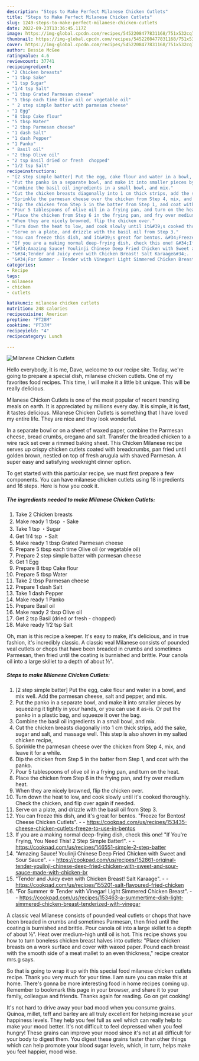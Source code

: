 ```yaml
---
description: "Steps to Make Perfect Milanese Chicken Cutlets"
title: "Steps to Make Perfect Milanese Chicken Cutlets"
slug: 1249-steps-to-make-perfect-milanese-chicken-cutlets
date: 2022-09-23T13:36:45.117Z
image: https://img-global.cpcdn.com/recipes/5452208477831168/751x532cq70/milanese-chicken-cutlets-recipe-main-photo.jpg
thumbnail: https://img-global.cpcdn.com/recipes/5452208477831168/751x532cq70/milanese-chicken-cutlets-recipe-main-photo.jpg
cover: https://img-global.cpcdn.com/recipes/5452208477831168/751x532cq70/milanese-chicken-cutlets-recipe-main-photo.jpg
author: Bessie McGee
ratingvalue: 4.6
reviewcount: 37741
recipeingredient:
- "2 Chicken breasts"
- "1 tbsp Sake"
- "1 tsp Sugar"
- "1/4 tsp Salt"
- "1 tbsp Grated Parmesan cheese"
- "5 tbsp each time Olive oil or vegetable oil"
- " 2 step simple batter with parmesan cheese"
- "1 Egg"
- "8 tbsp Cake flour"
- "5 tbsp Water"
- "2 tbsp Parmesan cheese"
- "1 dash Salt"
- "1 dash Pepper"
- "1 Panko"
- " Basil oil"
- "2 tbsp Olive oil"
- "2 tsp Basil dried or fresh  chopped"
- "1/2 tsp Salt"
recipeinstructions:
- "[2 step simple batter] Put the egg, cake flour and water in a bowl, and mix well. Add the parmesan cheese, salt and pepper, and mix."
- "Put the panko in a separate bowl, and make it into smaller pieces by squeezing it tightly in your hands, or you can use it as-is. Or put the panko in a plastic bag, and squeeze it over the bag."
- "Combine the basil oil ingredients in a small bowl, and mix."
- "Cut the chicken breasts diagonally into 1 cm thick strips, add the sake, sugar and salt, and massage well. This step is also shown in my salted chicken recipe,"
- "Sprinkle the parmesan cheese over the chicken from Step 4, mix, and leave it for a while."
- "Dip the chicken from Step 5 in the batter from Step 1, and coat with the panko."
- "Pour 5 tablespoons of olive oil in a frying pan, and turn on the heat."
- "Place the chicken from Step 6 in the frying pan, and fry over medium heat."
- "When they are nicely browned, flip the chicken over."
- "Turn down the heat to low, and cook slowly until it&#39;s cooked thoroughly. Check the chicken, and flip over again if needed."
- "Serve on a plate, and drizzle with the basil oil from Step 3."
- "You can freeze this dish, and it&#39;s great for bentos. &#34;Freeze for Bentos! Cheese Chicken Cutlets&#34;.  https://cookpad.com/us/recipes/153435-cheese-chicken-cutlets-freeze-to-use-in-bentos"
- "If you are a making normal deep-frying dish, check this one! &#34;If You&#39;re Frying, You Need This! 2 Step Simple Batter!&#34;.  https://cookpad.com/us/recipes/146551-simple-2-step-batter"
- "&#34;Amazing Sauce! Youlinji Chinese Deep Fried Chicken with Sweet and Sour Sauce&#34;.  https://cookpad.com/us/recipes/152861-original-tender-youlinji-chinese-deep-fried-chicken-with-sweet-and-sour-sauce-made-with-chicken-br"
- "&#34;Tender and Juicy even with Chicken Breast! Salt Karaage&#34;.  https://cookpad.com/us/recipes/155201-salt-flavoured-fried-chicken"
- "&#34;For Summer ☆ Tender with Vinegar! Light Simmered Chicken Breast&#34;.  https://cookpad.com/us/recipes/153463-a-summertime-dish-light-simmered-chicken-breast-tenderized-with-vinegar"
categories:
- Recipe
tags:
- milanese
- chicken
- cutlets

katakunci: milanese chicken cutlets 
nutrition: 248 calories
recipecuisine: American
preptime: "PT28M"
cooktime: "PT37M"
recipeyield: "4"
recipecategory: Lunch

---
```



![Milanese Chicken Cutlets](https://img-global.cpcdn.com/recipes/5452208477831168/751x532cq70/milanese-chicken-cutlets-recipe-main-photo.jpg)

Hello everybody, it is me, Dave, welcome to our recipe site. Today, we're going to prepare a special dish, milanese chicken cutlets. One of my favorites food recipes. This time, I will make it a little bit unique. This will be really delicious.

Milanese Chicken Cutlets is one of the most popular of recent trending meals on earth. It is appreciated by millions every day. It is simple, it is fast, it tastes delicious. Milanese Chicken Cutlets is something that I have loved my entire life. They are nice and they look wonderful.

In a separate bowl or on a sheet of waxed paper, combine the Parmesan cheese, bread crumbs, oregano and salt. Transfer the breaded chicken to a wire rack set over a rimmed baking sheet. This Chicken Milanese recipe serves up crispy chicken cutlets coated with breadcrumbs, pan fried until golden brown, nestled on top of fresh arugula with shaved Parmesan. A super easy and satisfying weeknight dinner option.


To get started with this particular recipe, we must first prepare a few components. You can have milanese chicken cutlets using 18 ingredients and 16 steps. Here is how you cook it.

<!--inarticleads1-->

##### The ingredients needed to make Milanese Chicken Cutlets:

1. Take 2 Chicken breasts
1. Make ready 1 tbsp ・Sake
1. Take 1 tsp ・Sugar
1. Get 1/4 tsp ・Salt
1. Make ready 1 tbsp Grated Parmesan cheese
1. Prepare 5 tbsp each time Olive oil (or vegetable oil)
1. Prepare  2 step simple batter with parmesan cheese
1. Get 1 Egg
1. Prepare 8 tbsp Cake flour
1. Prepare 5 tbsp Water
1. Take 2 tbsp Parmesan cheese
1. Prepare 1 dash Salt
1. Take 1 dash Pepper
1. Make ready 1 Panko
1. Prepare  Basil oil
1. Make ready 2 tbsp Olive oil
1. Get 2 tsp Basil (dried or fresh - chopped)
1. Make ready 1/2 tsp Salt


Oh, man is this recipe a keeper. It&#39;s easy to make, it&#39;s delicious, and in true fashion, it&#39;s incredibly classic. A classic veal Milanese consists of pounded veal cutlets or chops that have been breaded in crumbs and sometimes Parmesan, then fried until the coating is burnished and brittle. Pour canola oil into a large skillet to a depth of about ½&#34;. 

<!--inarticleads2-->

##### Steps to make Milanese Chicken Cutlets:

1. [2 step simple batter] Put the egg, cake flour and water in a bowl, and mix well. Add the parmesan cheese, salt and pepper, and mix.
1. Put the panko in a separate bowl, and make it into smaller pieces by squeezing it tightly in your hands, or you can use it as-is. Or put the panko in a plastic bag, and squeeze it over the bag.
1. Combine the basil oil ingredients in a small bowl, and mix.
1. Cut the chicken breasts diagonally into 1 cm thick strips, add the sake, sugar and salt, and massage well. This step is also shown in my salted chicken recipe,
1. Sprinkle the parmesan cheese over the chicken from Step 4, mix, and leave it for a while.
1. Dip the chicken from Step 5 in the batter from Step 1, and coat with the panko.
1. Pour 5 tablespoons of olive oil in a frying pan, and turn on the heat.
1. Place the chicken from Step 6 in the frying pan, and fry over medium heat.
1. When they are nicely browned, flip the chicken over.
1. Turn down the heat to low, and cook slowly until it&#39;s cooked thoroughly. Check the chicken, and flip over again if needed.
1. Serve on a plate, and drizzle with the basil oil from Step 3.
1. You can freeze this dish, and it&#39;s great for bentos. &#34;Freeze for Bentos! Cheese Chicken Cutlets&#34;. -  - https://cookpad.com/us/recipes/153435-cheese-chicken-cutlets-freeze-to-use-in-bentos
1. If you are a making normal deep-frying dish, check this one! &#34;If You&#39;re Frying, You Need This! 2 Step Simple Batter!&#34;. -  - https://cookpad.com/us/recipes/146551-simple-2-step-batter
1. &#34;Amazing Sauce! Youlinji Chinese Deep Fried Chicken with Sweet and Sour Sauce&#34;. -  - https://cookpad.com/us/recipes/152861-original-tender-youlinji-chinese-deep-fried-chicken-with-sweet-and-sour-sauce-made-with-chicken-br
1. &#34;Tender and Juicy even with Chicken Breast! Salt Karaage&#34;. -  - https://cookpad.com/us/recipes/155201-salt-flavoured-fried-chicken
1. &#34;For Summer ☆ Tender with Vinegar! Light Simmered Chicken Breast&#34;. -  - https://cookpad.com/us/recipes/153463-a-summertime-dish-light-simmered-chicken-breast-tenderized-with-vinegar


A classic veal Milanese consists of pounded veal cutlets or chops that have been breaded in crumbs and sometimes Parmesan, then fried until the coating is burnished and brittle. Pour canola oil into a large skillet to a depth of about ½&#34;. Heat over medium-high until oil is hot. This recipe shows you how to turn boneless chicken breast halves into cutlets: &#34;Place chicken breasts on a work surface and cover with waxed paper. Pound each breast with the smooth side of a meat mallet to an even thickness,&#34; recipe creator mrs.g says. 

So that is going to wrap it up with this special food milanese chicken cutlets recipe. Thank you very much for your time. I am sure you can make this at home. There's gonna be more interesting food in home recipes coming up. Remember to bookmark this page in your browser, and share it to your family, colleague and friends. Thanks again for reading. Go on get cooking!

It's not hard to drive away your bad mood when you consume grains. Quinoa, millet, teff and barley are all truly excellent for helping increase your happiness levels. They help you feel full as well which can really help to make your mood better. It's not difficult to feel depressed when you feel hungry! These grains can improve your mood since it's not at all difficult for your body to digest them. You digest these grains faster than other things which can help promote your blood sugar levels, which, in turn, helps make you feel happier, mood wise.
